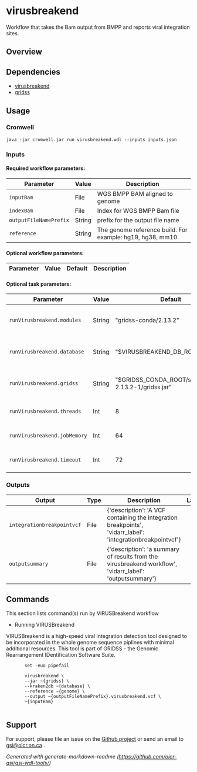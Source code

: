 # virusbreakend

Workflow that takes the Bam output from BMPP and reports viral integration sites.

## Overview

## Dependencies

* [virusbreakend](https://doi.org/10.1093/bioinformatics/btab343)
* [gridss](https://github.com/PapenfussLab/gridss)


## Usage

### Cromwell
```
java -jar cromwell.jar run virusbreakend.wdl --inputs inputs.json
```

### Inputs

#### Required workflow parameters:
Parameter|Value|Description
---|---|---
`inputBam`|File|WGS BMPP BAM aligned to genome
`indexBam`|File|Index for WGS BMPP Bam file
`outputFileNamePrefix`|String|prefix for the output file name
`reference`|String|The genome reference build. For example: hg19, hg38, mm10


#### Optional workflow parameters:
Parameter|Value|Default|Description
---|---|---|---


#### Optional task parameters:
Parameter|Value|Default|Description
---|---|---|---
`runVirusbreakend.modules`|String|"gridss-conda/2.13.2"|Names and versions of modules to load
`runVirusbreakend.database`|String|"$VIRUSBREAKEND_DB_ROOT/"|a database of viral and bacterial sequences
`runVirusbreakend.gridss`|String|"$GRIDSS_CONDA_ROOT/share/gridss-2.13.2-1/gridss.jar"|the full path to the gridss jar file
`runVirusbreakend.threads`|Int|8|Requested CPU threads
`runVirusbreakend.jobMemory`|Int|64|Memory allocated for this job
`runVirusbreakend.timeout`|Int|72|Hours before task timeout


### Outputs

Output | Type | Description | Labels
---|---|---|---
`integrationbreakpointvcf`|File|{'description': 'A VCF containing the integration breakpoints', 'vidarr_label': 'integrationbreakpointvcf'}|
`outputsummary`|File|{'description': 'a summary of results from the virusbreakend workflow', 'vidarr_label': 'outputsummary'}|


## Commands
This section lists command(s) run by VIRUSBreakend workflow
 
* Running VIRUSBreakend
 
VIRUSBreakend is a high-speed viral integration detection tool designed to be incorporated in the whole genome sequence piplines with minimal additional resources. This tool is part of GRIDSS - the Genomic Rearrangement IDentification Software Suite.
 
```
       set -euo pipefail
 
       virusbreakend \
       --jar ~{gridss} \
       --kraken2db ~{database} \
       --reference ~{genome} \
       --output ~{outputFileNamePrefix}.virusbreakend.vcf \
       ~{inputBam}
 
```

## Support

For support, please file an issue on the [Github project](https://github.com/oicr-gsi) or send an email to gsi@oicr.on.ca .

_Generated with generate-markdown-readme (https://github.com/oicr-gsi/gsi-wdl-tools/)_
